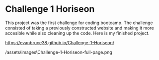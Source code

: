 # Challenge 1 Horiseon

This project was the first challenge for coding bootcamp. The challenge consisted of taking a previously constructed website and making it more accesible while also cleaning up the code. Here is my finished project.

https://evanbruce38.github.io/Challenge-1-Horiseon/

/assets\images\Challenge-1-Horiseon-full-page.png


